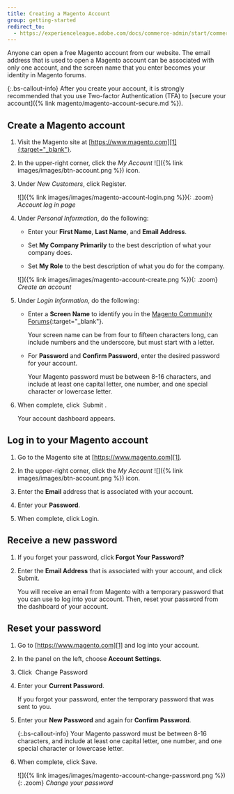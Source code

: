 ```yaml
---
title: Creating a Magento Account
group: getting-started
redirect_to:
  - https://experienceleague.adobe.com/docs/commerce-admin/start/commerce-account/commerce-account-create.html
---
```


Anyone can open a free Magento account from our website. The email address that is used to open a Magento account can be associated with only one account, and the screen name that you enter becomes your identity in Magento forums.

{:.bs-callout-info}
After you create your account, it is strongly recommended that you use Two-factor Authentication (TFA) to [secure your account]({% link magento/magento-account-secure.md %}).

## Create a Magento account

1. Visit the Magento site at [https://www.magento.com][1]{:target="_blank"}.

1. In the upper-right corner, click the _My Account_ ![]({% link images/images/btn-account.png %}) icon.

1. Under _New Customers_, click <span class="btn">Register</span>.

   ![]({% link images/images/magento-account-login.png %}){: .zoom}
   _Account log in page_

1. Under _Personal Information_, do the following:

   - Enter your **First Name**, **Last Name**, and **Email Address**.

   - Set **My Company Primarily** to the best description of what your company does.

   - Set **My Role** to the best description of what you do for the company.

   ![]({% link images/images/magento-account-create.png %}){: .zoom}
   _Create an account_

1. Under _Login Information_, do the following:

   - Enter a **Screen Name** to identify you in the [Magento Community Forums][2]{:target="_blank"}.

      Your screen name can be from four to fifteen characters long, can include numbers and the underscore, but must start with a letter.

   - For **Password** and **Confirm Password**, enter the desired password for your account.

      Your Magento password must be between 8-16 characters, and include at least one capital letter, one number, and one special character or lowercase letter.

1. When complete, click <span class="btn"> Submit </span>.

   Your account dashboard appears.

## Log in to your Magento account

1. Go to the Magento site at [https://www.magento.com][1].

1. In the upper-right corner, click the _My Account_ ![]({% link images/images/btn-account.png %}) icon.

1. Enter the **Email** address that is associated with your account.

1. Enter your **Password**.

1. When complete, click <span class="btn">Login</span>.

## Receive a new password

1. If you forget your password, click **Forgot Your Password?**

1. Enter the **Email Address** that is associated with your account, and click <span class="btn">Submit</span>.

   You will receive an email from Magento with a temporary password that you can use to log into your account. Then, reset your password from the dashboard of your account.

## Reset your password

1. Go to [https://www.magento.com][1] and log into your account.

1. In the panel on the left, choose **Account Settings**.

1. Click <span class="btn"> Change Password </span>

1. Enter your **Current Password**.

   If you forgot your password, enter the temporary password that was sent to you.

1. Enter your **New Password** and again for **Confirm Password**.

   {:.bs-callout-info}
   Your Magento password must be between 8-16 characters, and include at least one capital letter, one number, and one special character or lowercase letter.

1. When complete, click <span class="btn">Save</span>.

   ![]({% link images/images/magento-account-change-password.png %}){: .zoom}
   _Change your password_

[1]: https://business.adobe.com/products/magento/magento-commerce.html
[2]: https://community.magento.com/
